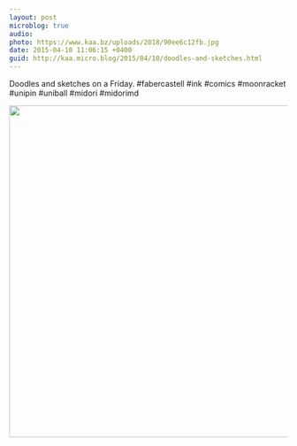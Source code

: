 ```yaml
---
layout: post
microblog: true
audio: 
photo: https://www.kaa.bz/uploads/2018/90ee6c12fb.jpg
date: 2015-04-10 11:06:15 +0400
guid: http://kaa.micro.blog/2015/04/10/doodles-and-sketches.html
---
```

Doodles and sketches on a Friday. #fabercastell #ink #comics #moonracket #unipin #uniball #midori #midorimd

<img src="https://www.kaa.bz/uploads/2018/90ee6c12fb.jpg" width="600" height="600" />
